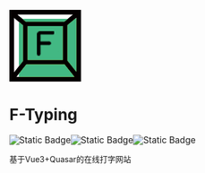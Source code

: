 ![“f-typing”](/public/f-typing.png)

# F-Typing

<img src="https://img.shields.io/badge/Moipha%C2%A9-%2317516e?style=flat&logo=github&logoColor=white&logoSize=auto&label=%E4%B8%BB%E9%A1%B5&labelColor=%2342b883&cacheSeconds=3600&link=https%3A%2F%2Fgithub.com%2FMoipha" alt="Static Badge" style="zoom:110%;" /><img src="https://img.shields.io/badge/%E9%A1%B9%E7%9B%AE%E6%BA%90%E7%A0%81-%23282c34?style=flat&label=%E4%B8%8B%E8%BD%BD&labelColor=%23ff6464&cacheSeconds=3600&link=https%3A%2F%2Fgithub.com%2FMoipha%2Ff-typing" alt="Static Badge" style="zoom:112%;" /><img src="https://img.shields.io/badge/Github%20Pages-%239cbd55?style=flat&label=%E8%AE%BF%E9%97%AE&labelColor=%230e8cc7&cacheSeconds=3600&link=https%3A%2F%2Ff-typing.top" alt="Static Badge" style="zoom:112%;" />

基于Vue3+Quasar的在线打字网站

